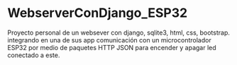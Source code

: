 # WebserverConDjango_ESP32
Proyecto personal de un websever con django, sqlite3, html, css, bootstrap. integrando en una de sus app comunicación con un microcontrolador ESP32 por medio de paquetes HTTP JSON para encender y apagar led conectado a este. 
